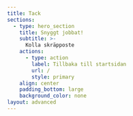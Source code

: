 ```yaml
---
title: Tack
sections:
  - type: hero_section
    title: Snyggt jobbat!
    subtitle: >-
      Kolla skräpposte
    actions:
      - type: action
        label: Tillbaka till startsidan
        url: /
        style: primary
    align: center
    padding_bottom: large
    background_color: none
layout: advanced
---
```

